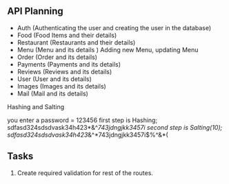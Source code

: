 ## API Planning

- Auth (Authenticating the user and creating the user in the database)
- Food (Food Items and their details)
- Restaurant (Restaurants and their details)
- Menu (Menu and its details ) Adding new Menu, updating Menu
- Order (Order and its details)
- Payments (Payments and its details)
- Reviews (Reviews and its details)
- User (User and its details)
- Images (Images and its details)
- Mail (Mail and its details)

Hashing and Salting

you enter a password = 123456
first step is Hashing; sdfasd324sdsdvask34h423*&^*743jdngjkk3457i
second step is Salting(10); sdfasd324sdsdvask34h423*&^*743jdngjkk3457i$%^&\*(

## Tasks

1. Create required validation for rest of the routes.
